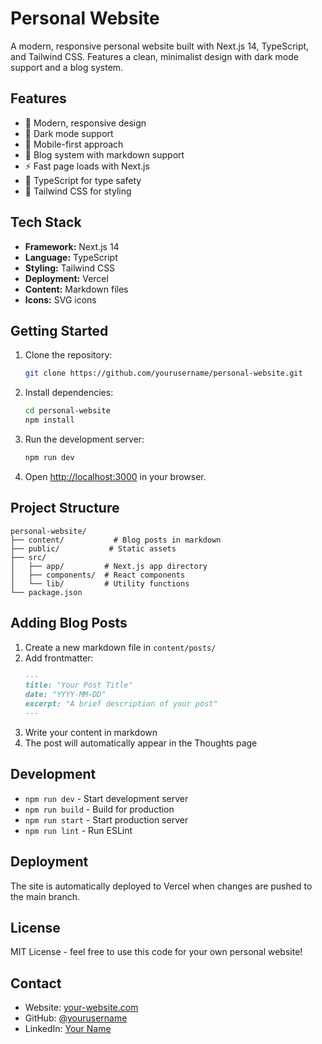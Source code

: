 # Personal Website

A modern, responsive personal website built with Next.js 14, TypeScript, and Tailwind CSS. Features a clean, minimalist design with dark mode support and a blog system.

## Features

- 🎨 Modern, responsive design
- 🌙 Dark mode support
- 📱 Mobile-first approach
- 📝 Blog system with markdown support
- ⚡ Fast page loads with Next.js
- 🎯 TypeScript for type safety
- 🎨 Tailwind CSS for styling

## Tech Stack

- **Framework:** Next.js 14
- **Language:** TypeScript
- **Styling:** Tailwind CSS
- **Deployment:** Vercel
- **Content:** Markdown files
- **Icons:** SVG icons

## Getting Started

1. Clone the repository:
   ```bash
   git clone https://github.com/yourusername/personal-website.git
   ```

2. Install dependencies:
   ```bash
   cd personal-website
   npm install
   ```

3. Run the development server:
   ```bash
   npm run dev
   ```

4. Open [http://localhost:3000](http://localhost:3000) in your browser.

## Project Structure

```
personal-website/
├── content/           # Blog posts in markdown
├── public/           # Static assets
├── src/
│   ├── app/         # Next.js app directory
│   ├── components/  # React components
│   └── lib/         # Utility functions
└── package.json
```

## Adding Blog Posts

1. Create a new markdown file in `content/posts/`
2. Add frontmatter:
   ```markdown
   ---
   title: "Your Post Title"
   date: "YYYY-MM-DD"
   excerpt: "A brief description of your post"
   ---
   ```
3. Write your content in markdown
4. The post will automatically appear in the Thoughts page

## Development

- `npm run dev` - Start development server
- `npm run build` - Build for production
- `npm run start` - Start production server
- `npm run lint` - Run ESLint

## Deployment

The site is automatically deployed to Vercel when changes are pushed to the main branch.

## License

MIT License - feel free to use this code for your own personal website!

## Contact

- Website: [your-website.com](https://your-website.com)
- GitHub: [@yourusername](https://github.com/yourusername)
- LinkedIn: [Your Name](https://linkedin.com/in/yourprofile)
